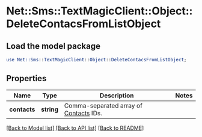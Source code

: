 # Net::Sms::TextMagicClient::Object::DeleteContacsFromListObject

## Load the model package
```perl
use Net::Sms::TextMagicClient::Object::DeleteContacsFromListObject;
```

## Properties
Name | Type | Description | Notes
------------ | ------------- | ------------- | -------------
**contacts** | **string** | Comma-separated array of [Contacts](http://docs.textmagictesting.com/tag#Contacts) IDs.  | 

[[Back to Model list]](../README.md#documentation-for-models) [[Back to API list]](../README.md#documentation-for-api-endpoints) [[Back to README]](../README.md)


